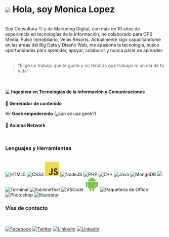 # <a href="https://www.gautamkrishnar.com/"><img src="https://media.giphy.com/media/hvRJCLFzcasrR4ia7z/giphy.gif" width="30px"></a>  Hola, soy Monica Lopez
<br>
Soy Consultora TI y de Marketing Digital, con más de 10 años de experiencia en tecnologías de la Información, he colaborado para CPS Media, Pulso Inmobiliario, Velas Resorts. Actualmente sigo capacitandome en las areas del Big Data y Diseño Web, me apasiona la tecnología, busco oportunidades para aprender, apoyar, colaborar y nunca parar de aprender.
<br><br>

> “Elige un trabajo que te guste y no tendrás que trabajar ni un día de tu vida"

<br><br>
:computer: **Ingeniera en Tecnologías de la Información y Comunicaciones**  

:pencil: **Generador de contenido**  

:eyeglasses: **Geek empedernido** (¿aún se usa geek?)  

:briefcase: **Axioma Network**

<br>

### Lenguajes y Herramientas
<br>
<img title="HTML5" height="50" src="https://img.icons8.com/color/48/000000/html-5.png"/>
<img title="CSS3" height="50" src="https://img.icons8.com/color/48/000000/css3.png"/>
<img title="JavaScript" height="45" src="https://raw.githubusercontent.com/github/explore/80688e429a7d4ef2fca1e82350fe8e3517d3494d/topics/javascript/javascript.png">
<img title="NodeJS" height="60" src="https://img.icons8.com/color/48/000000/nodejs.png"/>
<img title="PHP" height="60" src="https://img.icons8.com/officexs/80/000000/php-logo.png"/>
<img title="C++" height="60" src="https://img.icons8.com/color/48/000000/c-plus-plus-logo.png"/>
<img title="Java" height="60" src="https://img.icons8.com/color/48/000000/java-coffee-cup-logo.png"/>
<img title="MongoDB" height="50" src="https://img.icons8.com/color/48/000000/mongodb.png"/>
<img src="https://img.icons8.com/ios-filled/50/000000/mysql-logo.png"/>

<img title="Terminal" src="https://img.icons8.com/fluent/48/000000/console.png"/>
<img title="SublimeText" src="https://img.icons8.com/color/48/000000/sublime-text.png"/>
<img title="VSCode" height="50" src="https://img.icons8.com/fluent/48/000000/visual-studio-code-2019.png"/>
<img title="Android Studio" height="45" src="https://raw.githubusercontent.com/github/explore/80688e429a7d4ef2fca1e82350fe8e3517d3494d/topics/android/android.png">
<img title="Paqueteria de Office" src="https://img.icons8.com/color/48/000000/office-365.png"/>
<img title="Photoshop" src="https://img.icons8.com/fluent/48/000000/adobe-photoshop.png"/>
<img title="Illustrator" src="https://img.icons8.com/color/48/000000/adobe-illustrator.png"/>

<br>

### Vías de contacto 
<br>

[<img title="Facebook" src="https://img.icons8.com/color/48/000000/facebook-new.png"/>][facebook]
[<img title="Twitter" src="https://img.icons8.com/color/48/000000/twitter-circled.png"/>][twitter]
[<img title="Linkedin" src="https://img.icons8.com/color/48/000000/linkedin-circled.png"/>][linkedin]
[<img title="Linkedin" src="https://img.icons8.com/color/48/000000/whatsapp.png"/>][whatsapp]

[website]: http://axioma.network/
[twitter]: https://twitter.com/mlopezglz
[linkedin]: https://www.linkedin.com/in/mlopzgl/
[facebook]: https://www.facebook.com/mlopezgl88
[whatsapp]: https://wa.link/8x300u